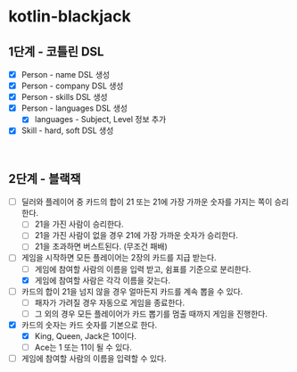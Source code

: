 # kotlin-blackjack

## 1단계 - 코틀린 DSL
- [x] Person - name DSL 생성
- [x] Person - company DSL 생성
- [x] Person - skills DSL 생성
- [x] Person - languages DSL 생성
  - [x] languages - Subject, Level 정보 추가
- [x] Skill - hard, soft DSL 생성

<br>

## 2단계 - 블랙잭
- [ ] 딜러와 플레이어 중 카드의 합이 21 또는 21에 가장 가까운 숫자를 가지는 쪽이 승리한다.
  - [ ] 21을 가진 사람이 승리한다.
  - [ ] 21을 가진 사람이 없을 경우 21에 가장 가까운 숫자가 승리한다.
  - [ ] 21을 초과하면 버스트된다. (무조건 패배)
- [ ] 게임을 시작하면 모든 플레이어는 2장의 카드를 지급 받는다.
  - [ ] 게임에 참여할 사람의 이름을 입력 받고, 쉼표를 기준으로 분리한다.
  - [x] 게임에 참여할 사람은 각각 이름을 갖는다.
- [ ] 카드의 합이 21을 넘지 않을 경우 얼마든지 카드를 계속 뽑을 수 있다.
  - [ ] 패자가 가려질 경우 자동으로 게임을 종료한다.
  - [ ] 그 외의 경우 모든 플레이어가 카드 뽑기를 멈출 때까지 게임을 진행한다.
- [x] 카드의 숫자는 카드 숫자를 기본으로 한다.
  - [x] King, Queen, Jack은 10이다.
  - [ ] Ace는 1 또는 11이 될 수 있다.
- [ ] 게임에 참여할 사람의 이름을 입력할 수 있다.
